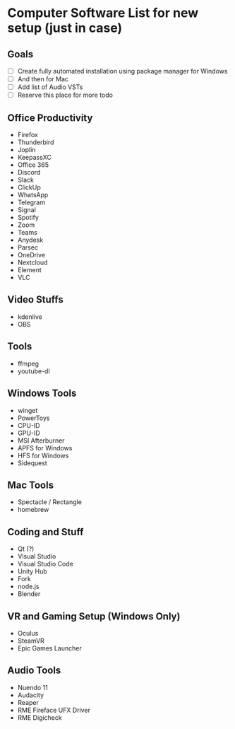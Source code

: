 # Computer Software List for new setup (just in case)

## Goals
- [ ] Create fully automated installation using package manager for Windows
- [ ] And then for Mac
- [ ] Add list of Audio VSTs
- [ ] Reserve this place for more todo

## Office Productivity
- Firefox
- Thunderbird
- Joplin
- KeepassXC
- Office 365
- Discord
- Slack
- ClickUp
- WhatsApp
- Telegram
- Signal
- Spotify
- Zoom
- Teams
- Anydesk
- Parsec
- OneDrive
- Nextcloud
- Element
- VLC

## Video Stuffs
- kdenlive
- OBS

## Tools
- ffmpeg
- youtube-dl

## Windows Tools
- winget
- PowerToys
- CPU-ID
- GPU-ID
- MSI Afterburner
- APFS for Windows
- HFS for Windows
- Sidequest

## Mac Tools
- Spectacle / Rectangle
- homebrew
 
 ## Coding and Stuff
- Qt (?)
- Visual Studio
- Visual Studio Code
- Unity Hub
- Fork
- node.js
- Blender

## VR and Gaming Setup (Windows Only)
- Oculus
- SteamVR
- Epic Games Launcher

## Audio Tools
- Nuendo 11
- Audacity
- Reaper
- RME Fireface UFX Driver
- RME Digicheck
